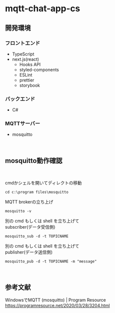 # mqtt-chat-app-cs

## 開発環境

### フロントエンド
- TypeScript
- next.js(react)
  - Hooks API
  - styled-components
  - ESLint
  - prettier
  - storybook

### バックエンド
- C#

### MQTTサーバー
- mosquitto

<br>

## mosquitto動作確認

<br>

cmdかシェルを開いてディレクトの移動
```
cd c:\program files\mosquitto
```

MQTT brokerの立ち上げ
```
mosquitto -v
```

別の cmd もしくは shell を立ち上げて<br>
subscriber(データ受信側)
```
mosquitto_sub -d -t TOPICNAME
```

別の cmd もしくは shell を立ち上げて<br>
publisher(データ送信側)
```
mosquitto_pub -d -t TOPICNAME -m "message"
```

<br>

## 参考文献

WindowsでMQTT (mosquitto) | Program Resource<br>
https://programresource.net/2020/03/28/3204.html